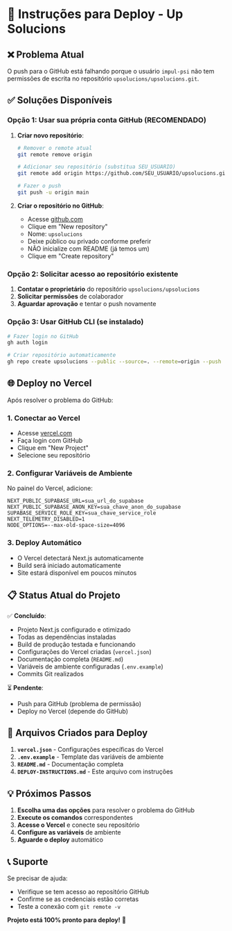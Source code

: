 # 🚀 Instruções para Deploy - Up Solucions

## ❌ Problema Atual
O push para o GitHub está falhando porque o usuário `impul-psi` não tem permissões de escrita no repositório `upsolucions/upsolucions.git`.

## ✅ Soluções Disponíveis

### Opção 1: Usar sua própria conta GitHub (RECOMENDADO)

1. **Criar novo repositório**:
   ```bash
   # Remover o remote atual
   git remote remove origin
   
   # Adicionar seu repositório (substitua SEU_USUARIO)
   git remote add origin https://github.com/SEU_USUARIO/upsolucions.git
   
   # Fazer o push
   git push -u origin main
   ```

2. **Criar o repositório no GitHub**:
   - Acesse [github.com](https://github.com)
   - Clique em "New repository"
   - Nome: `upsolucions`
   - Deixe público ou privado conforme preferir
   - NÃO inicialize com README (já temos um)
   - Clique em "Create repository"

### Opção 2: Solicitar acesso ao repositório existente

1. **Contatar o proprietário** do repositório `upsolucions/upsolucions`
2. **Solicitar permissões** de colaborador
3. **Aguardar aprovação** e tentar o push novamente

### Opção 3: Usar GitHub CLI (se instalado)

```bash
# Fazer login no GitHub
gh auth login

# Criar repositório automaticamente
gh repo create upsolucions --public --source=. --remote=origin --push
```

## 🌐 Deploy no Vercel

Após resolver o problema do GitHub:

### 1. Conectar ao Vercel
- Acesse [vercel.com](https://vercel.com)
- Faça login com GitHub
- Clique em "New Project"
- Selecione seu repositório

### 2. Configurar Variáveis de Ambiente
No painel do Vercel, adicione:

```env
NEXT_PUBLIC_SUPABASE_URL=sua_url_do_supabase
NEXT_PUBLIC_SUPABASE_ANON_KEY=sua_chave_anon_do_supabase
SUPABASE_SERVICE_ROLE_KEY=sua_chave_service_role
NEXT_TELEMETRY_DISABLED=1
NODE_OPTIONS=--max-old-space-size=4096
```

### 3. Deploy Automático
- O Vercel detectará Next.js automaticamente
- Build será iniciado automaticamente
- Site estará disponível em poucos minutos

## 📋 Status Atual do Projeto

✅ **Concluído**:
- Projeto Next.js configurado e otimizado
- Todas as dependências instaladas
- Build de produção testada e funcionando
- Configurações do Vercel criadas (`vercel.json`)
- Documentação completa (`README.md`)
- Variáveis de ambiente configuradas (`.env.example`)
- Commits Git realizados

⏳ **Pendente**:
- Push para GitHub (problema de permissão)
- Deploy no Vercel (depende do GitHub)

## 🔧 Arquivos Criados para Deploy

1. **`vercel.json`** - Configurações específicas do Vercel
2. **`.env.example`** - Template das variáveis de ambiente
3. **`README.md`** - Documentação completa
4. **`DEPLOY-INSTRUCTIONS.md`** - Este arquivo com instruções

## 💡 Próximos Passos

1. **Escolha uma das opções** para resolver o problema do GitHub
2. **Execute os comandos** correspondentes
3. **Acesse o Vercel** e conecte seu repositório
4. **Configure as variáveis** de ambiente
5. **Aguarde o deploy** automático

## 📞 Suporte

Se precisar de ajuda:
- Verifique se tem acesso ao repositório GitHub
- Confirme se as credenciais estão corretas
- Teste a conexão com `git remote -v`

**Projeto está 100% pronto para deploy!** 🎉